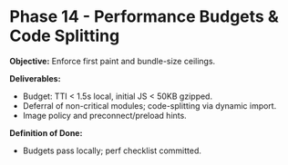 # Phase 14 - Performance Budgets & Code Splitting
**Objective:** Enforce first paint and bundle-size ceilings.

**Deliverables:**
- Budget: TTI < 1.5s local, initial JS < 50KB gzipped.
- Deferral of non-critical modules; code-splitting via dynamic import.
- Image policy and preconnect/preload hints.

**Definition of Done:**
- Budgets pass locally; perf checklist committed.
